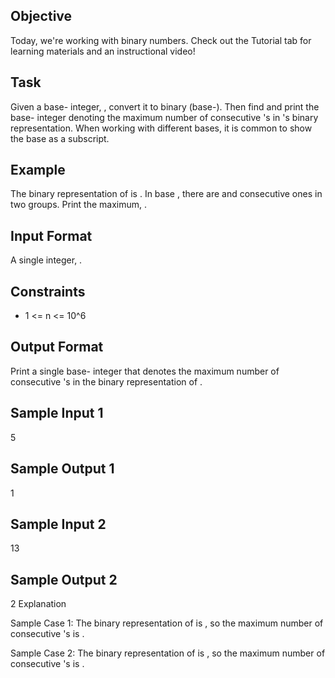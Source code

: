 ## Objective
Today, we're working with binary numbers. Check out the Tutorial tab for learning materials and an instructional video!

## Task
Given a base- integer, , convert it to binary (base-). Then find and print the base- integer denoting the maximum number of consecutive 's in 's binary representation. When working with different bases, it is common to show the base as a subscript.

## Example

The binary representation of  is . In base , there are  and  consecutive ones in two groups. Print the maximum, .

## Input Format

A single integer, .

## Constraints
- 1 <= n <= 10^6

## Output Format

Print a single base- integer that denotes the maximum number of consecutive 's in the binary representation of .

## Sample Input 1

5

## Sample Output 1

1

## Sample Input 2

13

## Sample Output 2

2
Explanation

Sample Case 1:
The binary representation of  is , so the maximum number of consecutive 's is .

Sample Case 2:
The binary representation of  is , so the maximum number of consecutive 's is .